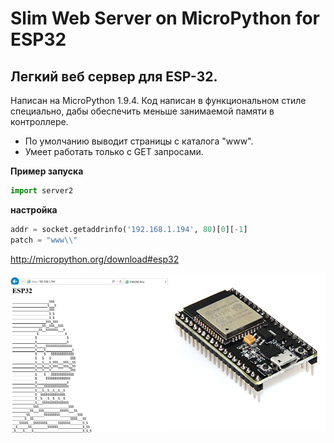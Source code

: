 # Slim Web Server on MicroPython for ESP32

Легкий веб сервер для ESP-32. 
---
Написан на MicroPython 1.9.4. Код написан в функциональном стиле специально, дабы обеспечить меньше занимаемой памяти в контроллере.

* По умолчанию выводит страницы с каталога "www".
* Умеет работать только с GET запросами.

**Пример запуска**

```python
import server2
```
**настройка**
```python
addr = socket.getaddrinfo('192.168.1.194', 80)[0][-1]
patch = "www\\"
```
http://micropython.org/download#esp32

<img align="left" width="50%" height="50%" src="cover.png">
<img align="left" width="50%" height="50%" src="image.png">
